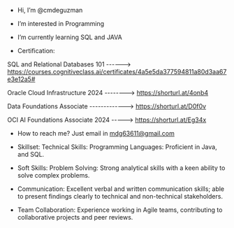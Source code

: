 - Hi, I’m @cmdeguzman
- I’m interested in Programming
- I’m currently learning SQL and JAVA
  

- Certification:

 SQL and Relational Databases 101 ------> https://courses.cognitiveclass.ai/certificates/4a5e5da377594811a80d3aa67e3e12a5#

 Oracle Cloud Infrastructure 2024 --------> https://shorturl.at/4onb4

 Data Foundations Associate       -------------> https://shorturl.at/D0f0v  

 OCI AI Foundations Associate 2024 -----> https://shorturl.at/Eg34x




 

-  How to reach me? Just email in mdg63611@gmail.com

- Skillset:
   Technical Skills:
   Programming Languages: Proficient in Java, and SQL.

- Soft Skills:
   Problem Solving: Strong analytical skills with a keen ability to solve complex problems.

- Communication:
   Excellent verbal and written communication skills; able to present findings clearly to technical and non-technical stakeholders.

- Team Collaboration:
   Experience working in Agile teams, contributing to collaborative projects and peer reviews.


<!---
cmdeguzman/cmdeguzman is a ✨ special ✨ repository because its `README.md` (this file) appears on your GitHub profile.
You can click the Preview link to take a look at your changes.
--->
